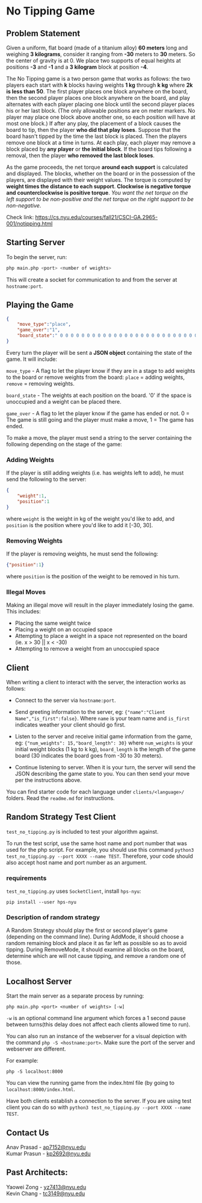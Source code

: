 # No Tipping Game

## Problem Statement

Given a uniform, flat board (made of a titanium alloy) **60 meters** long and weighing **3 kilograms**, consider it ranging from **-30** meters to **30** meters. So the center of gravity is at 0. We place two supports of equal heights at positions **-3** and **-1** and a **3 kilogram** block at position **-4**.

The No Tipping game is a two person game that works as follows: the two players each start with **k** blocks having weights **1 kg** through **k kg** where **2k is less than 50**. The first player places one block anywhere on the board, then the second player places one block anywhere on the board, and play alternates with each player placing one block until the second player places his or her last block. (The only allowable positions are on meter markers. No player may place one block above another one, so each position will have at most one block.) If after any play, the placement of a block causes the board to tip, then the player **who did that play loses**. Suppose that the board hasn't tipped by the time the last block is placed. Then the players remove one block at a time in turns. At each play, each player may remove a block placed by **any player** or **the initial block**. If the board tips following a removal, then the player **who removed the last block loses**.

As the game proceeds, the net torque **around each support** is calculated and displayed. The blocks, whether on the board or in the possession of the players, are displayed with their weight values. The torque is computed by **weight times the distance to each support**. **Clockwise is negative torque and counterclockwise is positive torque**. *You want the net torque on the left support to be non-positive and the net torque on the right support to be non-negative*.

Check link: https://cs.nyu.edu/courses/fall21/CSCI-GA.2965-001/notipping.html

## Starting Server

To begin the server, run:

```bash
php main.php <port> <number of weights>
```

This will create a socket for communication to and from the server at `hostname:port`.

## Playing the Game

```json
{
    "move_type":"place",
    "game_over":"1",
    "board_state":" 0 0 0 0 0 0 0 0 0 0 0 0 0 0 0 0 0 0 0 0 0 0 0 0 0 0 3 0 0 0 0 1 0 0 0 0 0 0 0 0 0 0 0 0 0 0 0 0 0 0 0 0 0 0 0 0 0 0 0 0 0"
}
```

Every turn the player will be sent a **JSON object** containing the state of the game. It will include:

`move_type` - A flag to let the player know if they are in a stage to add weights to the board or remove weights from the board: `place` = adding weights, `remove` = removing weights.

`board_state` - The weights at each position on the board. '0' if the space is unoccupied and a weight can be placed there.

`game_over` - A flag to let the player know if the game has ended or not. 0 = The game is still going and the player must make a move, 1 = The game has ended.

To make a move, the player must send a string to the server containing the following depending on the stage of the game:

### Adding Weights

If the player is still adding weights (i.e. has weights left to add), he must send the following to the server:

```json
{
    "weight":1,
    "position":1
}
```

where `weight` is the weight in kg of the weight you'd like to add, and `position` is the position where you'd like to add it [-30, 30].

### Removing Weights

If the player is removing weights, he must send the following:

```json
{"position":1}
```

where `position` is the position of the weight to be removed in his turn.

### Illegal Moves

Making an illegal move will result in the player immediately losing the game. This includes:

* Placing the same weight twice
* Placing a weight on an occupied space
* Attempting to place a weight in a space not represented on the board (ie. x > 30 || x < -30)
* Attempting to remove a weight from an unoccupied space

## Client

When writing a client to interact with the server, the interaction works as follows:

* Connect to the server via `hostname:port`.

* Send greeting information to the server, eg: `{"name":"Client Name","is_first":false}`. Where `name` is your team name and `is_first` indicates weather your client should go first.

* Listen to the server and receive initial game information from the game, eg: `{"num_weights": 15,"board_length": 30}` where `num_weights` is your initial weight blocks (1 kg to k kg), `board_length` is the length of the game board (30 indicates the board goes from -30 to 30 meters).

* Continue listening to server. When it is your turn, the server will send the JSON describing the game state to you. You can then send your move per the instructions above.

You can find starter code for each language under `clients/<language>/` folders.
Read the `readme.md` for instructions.

## Random Strategy Test Client

`test_no_tipping.py` is included to test your algorithm against.

To run the test script, use the same host name and port number that was used for the php script. For example, you should use this command `python3 test_no_tipping.py --port XXXX --name TEST`. Therefore, your code should also accept host name and port number as an argument.


### requirements

`test_no_tipping.py` uses `SocketClient`, install `hps-nyu`:
```
pip install --user hps-nyu
```

### Description of random strategy

A Random Strategy should play the first or second player's game (depending on the command line). During AddMode, it should choose a random remaining block and place it as far left as possible so as to avoid tipping. During RemoveMode, it should examine all blocks on the board, determine which are will not cause tipping, and remove a random one of those.

## Localhost Server

Start the main server as a separate process by running:

```
php main.php <port> <number of weights> [-w]
```

`-w` is an optional command line argument which forces a 1 second pause between turns(this delay does not affect each clients allowed time to run).

You can also run an instance of the webserver for a visual depiction with the command `php -S <hostname:port>`. Make sure the port of the server and webserver are different.

For example:
```
php -S localhost:8000
````
You can view the running game from the index.html file (by going to `localhost:8000/index.html`.


Have both clients establish a connection to the server. If you are using test client you can do so with `python3 test_no_tipping.py --port XXXX --name TEST`.


## Contact Us
Anav Prasad - ap7152@nyu.edu  
Kumar Prasun - kp2692@nyu.edu  

## Past Architects:
Yaowei Zong - yz7413@nyu.edu  
Kevin Chang - tc3149@nyu.edu  